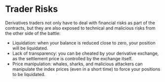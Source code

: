 # Trader Risks

Derivatives traders not only have to deal with financial risks as part of the contracts, but they are also exposed to technical and malicious risks from the other side of the battle:

* Liquidation: when your balance is reduced close to zero, your position will be liquidated.
* Lack of transparency: you can be cheated by your derivative exchange, as the settlement price is controlled by the exchange itself.
* Price manipulation: whales, sharks, and malicious attackers can manipulate the index prices (even in a short time) to force your positions to be liquidated.

